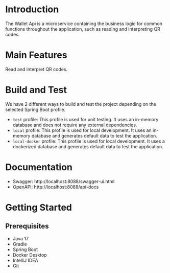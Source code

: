 # Introduction
The Wallet Api is a microservice containing the business logic for common
functions throughout the application, such as reading and interpreting QR codes.



# Main Features

Read and interpret QR codes.

# Build and Test
We have 2 different ways to build and test the project depending on the selected Spring Boot profile.
- `test` profile: This profile is used for unit testing. It uses an in-memory database and does not require any external dependencies.
- `local` profile: This profile is used for local development. It uses an in-memory database and generates default data to test the application.
- `local-docker` profile: This profile is used for local development. It uses a dockerized database and generates default data to test the application.

# Documentation

- Swagger: http://localhost:8088/swagger-ui.html
- OpenAPI: http://localhost:8088/api-docs

# Getting Started
## Prerequisites

- Java 17
- Gradle
- Spring Boot
- Docker Desktop
- IntelliJ IDEA
- Git